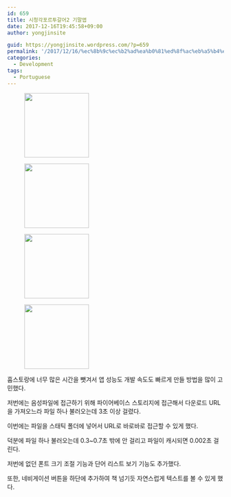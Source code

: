 ```yaml
---
id: 659
title: 시청각포르투갈어2 기말앱
date: 2017-12-16T19:45:58+09:00
author: yongjinsite

guid: https://yongjinsite.wordpress.com/?p=659
permalink: '/2017/12/16/%ec%8b%9c%ec%b2%ad%ea%b0%81%ed%8f%ac%eb%a5%b4%ed%88%ac%ea%b0%88%ec%96%b42-%ea%b8%b0%eb%a7%90%ec%95%b1/'
categories:
  - Development
tags:
  - Portuguese
---
```

<div id='gallery-3' class='gallery galleryid-659 gallery-columns-3 gallery-size-thumbnail'>
  <figure class='gallery-item'> 
  
  <div class='gallery-icon portrait'>
    <a href='https://yongj.in/2017/12/16/%ec%8b%9c%ec%b2%ad%ea%b0%81%ed%8f%ac%eb%a5%b4%ed%88%ac%ea%b0%88%ec%96%b42-%ea%b8%b0%eb%a7%90%ec%95%b1/%e1%84%89%e1%85%b3%e1%84%8f%e1%85%b3%e1%84%85%e1%85%b5%e1%86%ab%e1%84%89%e1%85%a3%e1%86%ba-2017-12-08-%e1%84%8b%e1%85%a9%e1%84%92%e1%85%ae-4-28-25/'><img width="150" height="150" src="https://yongj.in/wp-content/uploads/2017/12/e18489e185b3e1848fe185b3e18485e185b5e186abe18489e185a3e186ba-2017-12-08-e1848be185a9e18492e185ae-4-28-25-150x150.png" class="attachment-thumbnail size-thumbnail" alt="" srcset="https://yongj.in/wp-content/uploads/2017/12/e18489e185b3e1848fe185b3e18485e185b5e186abe18489e185a3e186ba-2017-12-08-e1848be185a9e18492e185ae-4-28-25-150x150.png 150w, https://yongj.in/wp-content/uploads/2017/12/e18489e185b3e1848fe185b3e18485e185b5e186abe18489e185a3e186ba-2017-12-08-e1848be185a9e18492e185ae-4-28-25-85x85.png 85w" sizes="(max-width: 150px) 100vw, 150px" /></a>
  </div></figure><figure class='gallery-item'> 
  
  <div class='gallery-icon portrait'>
    <a href='https://yongj.in/2017/12/16/%ec%8b%9c%ec%b2%ad%ea%b0%81%ed%8f%ac%eb%a5%b4%ed%88%ac%ea%b0%88%ec%96%b42-%ea%b8%b0%eb%a7%90%ec%95%b1/%e1%84%89%e1%85%b3%e1%84%8f%e1%85%b3%e1%84%85%e1%85%b5%e1%86%ab%e1%84%89%e1%85%a3%e1%86%ba-2017-12-09-%e1%84%8b%e1%85%a9%e1%84%92%e1%85%ae-6-49-23/'><img width="150" height="150" src="https://yongj.in/wp-content/uploads/2017/12/e18489e185b3e1848fe185b3e18485e185b5e186abe18489e185a3e186ba-2017-12-09-e1848be185a9e18492e185ae-6-49-23-150x150.png" class="attachment-thumbnail size-thumbnail" alt="" srcset="https://yongj.in/wp-content/uploads/2017/12/e18489e185b3e1848fe185b3e18485e185b5e186abe18489e185a3e186ba-2017-12-09-e1848be185a9e18492e185ae-6-49-23-150x150.png 150w, https://yongj.in/wp-content/uploads/2017/12/e18489e185b3e1848fe185b3e18485e185b5e186abe18489e185a3e186ba-2017-12-09-e1848be185a9e18492e185ae-6-49-23-85x85.png 85w" sizes="(max-width: 150px) 100vw, 150px" /></a>
  </div></figure><figure class='gallery-item'> 
  
  <div class='gallery-icon portrait'>
    <a href='https://yongj.in/2017/12/16/%ec%8b%9c%ec%b2%ad%ea%b0%81%ed%8f%ac%eb%a5%b4%ed%88%ac%ea%b0%88%ec%96%b42-%ea%b8%b0%eb%a7%90%ec%95%b1/%e1%84%89%e1%85%b3%e1%84%8f%e1%85%b3%e1%84%85%e1%85%b5%e1%86%ab%e1%84%89%e1%85%a3%e1%86%ba-2017-12-14-%e1%84%8b%e1%85%a9%e1%84%92%e1%85%ae-5-51-13/'><img width="150" height="150" src="https://yongj.in/wp-content/uploads/2017/12/e18489e185b3e1848fe185b3e18485e185b5e186abe18489e185a3e186ba-2017-12-14-e1848be185a9e18492e185ae-5-51-13-150x150.png" class="attachment-thumbnail size-thumbnail" alt="" srcset="https://yongj.in/wp-content/uploads/2017/12/e18489e185b3e1848fe185b3e18485e185b5e186abe18489e185a3e186ba-2017-12-14-e1848be185a9e18492e185ae-5-51-13-150x150.png 150w, https://yongj.in/wp-content/uploads/2017/12/e18489e185b3e1848fe185b3e18485e185b5e186abe18489e185a3e186ba-2017-12-14-e1848be185a9e18492e185ae-5-51-13-85x85.png 85w" sizes="(max-width: 150px) 100vw, 150px" /></a>
  </div></figure><figure class='gallery-item'> 
  
  <div class='gallery-icon portrait'>
    <a href='https://yongj.in/2017/12/16/%ec%8b%9c%ec%b2%ad%ea%b0%81%ed%8f%ac%eb%a5%b4%ed%88%ac%ea%b0%88%ec%96%b42-%ea%b8%b0%eb%a7%90%ec%95%b1/%e1%84%89%e1%85%b3%e1%84%8f%e1%85%b3%e1%84%85%e1%85%b5%e1%86%ab%e1%84%89%e1%85%a3%e1%86%ba-2017-12-14-%e1%84%8b%e1%85%a9%e1%84%92%e1%85%ae-5-51-29/'><img width="150" height="150" src="https://yongj.in/wp-content/uploads/2017/12/e18489e185b3e1848fe185b3e18485e185b5e186abe18489e185a3e186ba-2017-12-14-e1848be185a9e18492e185ae-5-51-29-150x150.png" class="attachment-thumbnail size-thumbnail" alt="" srcset="https://yongj.in/wp-content/uploads/2017/12/e18489e185b3e1848fe185b3e18485e185b5e186abe18489e185a3e186ba-2017-12-14-e1848be185a9e18492e185ae-5-51-29-150x150.png 150w, https://yongj.in/wp-content/uploads/2017/12/e18489e185b3e1848fe185b3e18485e185b5e186abe18489e185a3e186ba-2017-12-14-e1848be185a9e18492e185ae-5-51-29-85x85.png 85w" sizes="(max-width: 150px) 100vw, 150px" /></a>
  </div></figure>
</div>

훕스토랑에 너무 많은 시간을 뺏겨서 앱 성능도 개발 속도도 빠르게 만들 방법을 많이 고민했다.

저번에는 음성파일에 접근하기 위해 파이어베이스 스토리지에 접근해서 다운로드 URL을 가져오느라 파일 하나 불러오는데 3초 이상 걸렸다.

이번에는 파일을 스태틱 폴더에 넣어서 URL로 바로바로 접근할 수 있게 했다.

덕분에 파일 하나 불러오는데 0.3~0.7초 밖에 안 걸리고 파일이 캐시되면 0.002초 걸린다.

저번에 없던 폰트 크기 조절 기능과 단어 리스트 보기 기능도 추가했다.

또한, 네비게이션 버튼을 하단에 추가하여 책 넘기듯 자연스럽게 텍스트를 볼 수 있게 했다.

&nbsp;